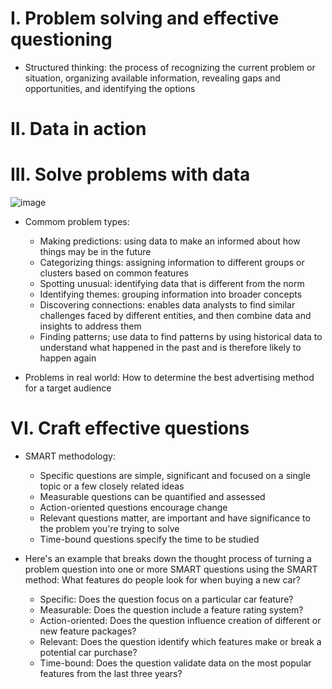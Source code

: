 # I. Problem solving and effective questioning
- Structured thinking: the process of recognizing the current problem or situation, organizing available information, revealing gaps and opportunities, and identifying the options


# II. Data in action
# III. Solve problems with data
![image](https://user-images.githubusercontent.com/111115952/235364967-aadc8dac-ab8e-4de7-ae4c-a0eae02eca1b.png)

- Commom problem types:
    + Making predictions: using data to make an informed about how things may be in the future
    + Categorizing things: assigning information to different groups or clusters based on common features
    + Spotting unusual: identifying data that is different from the norm
    + Identifying themes: grouping information into broader concepts
    + Discovering connections: enables data analysts to find similar challenges faced by different entities, and then combine data and insights to address them
    + Finding patterns; use data to find patterns by using historical data to understand what happened in the past and is therefore likely to happen again
    
- Problems in real world: How to determine the best advertising method for a target audience
   
# VI. Craft effective questions
- SMART methodology:
    + Specific questions are simple, significant and focused on a single topic or a few closely related ideas
    + Measurable questions can be quantified and assessed
    + Action-oriented questions encourage change
    + Relevant questions matter, are important and have significance to the problem you're trying to solve
    + Time-bound questions specify the time to be studied
    
- Here's an example that breaks down the thought process of turning a problem question into one or more SMART questions using the SMART method: What features do people look for when buying a new car?
    + Specific: Does the question focus on a particular car feature?
    + Measurable: Does the question include a feature rating system?
    + Action-oriented: Does the question influence creation of different or new feature packages?
    + Relevant: Does the question identify which features make or break a potential car purchase?
    + Time-bound: Does the question validate data on the most popular features from the last three years? 
